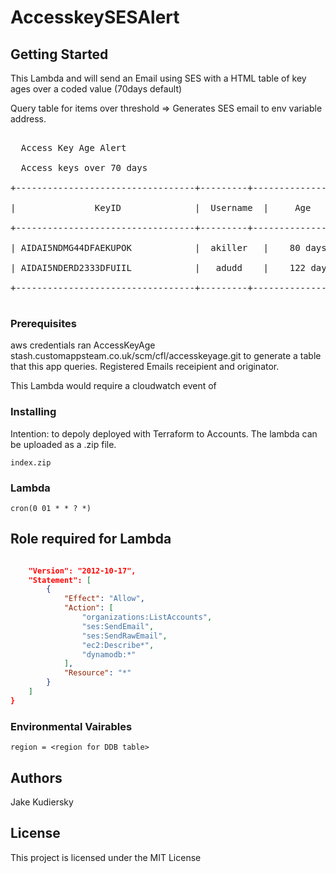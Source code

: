 # AccesskeySESAlert

## Getting Started

This Lambda and will send an Email using SES with a HTML table of key ages over a coded value (70days default)

Query table for items over threshold => Generates SES email to env variable address.


<pre>

  Access Key Age Alert
  
  Access keys over 70 days 

+----------------------------------+---------+------------------------+<br />
|               KeyID              |  Username  |     Age             |<br />
+----------------------------------+---------+------------------------+<br />
| AIDAI5NDMG44DFAEKUPOK            |  akiller   |    80 days          |<br />
| AIDAI5NDERD2333DFUIIL            |   adudd    |    122 days         |<br />
+----------------------------------+---------+------------------------+<br />
</pre>

### Prerequisites

aws credentials
ran AccessKeyAge stash.customappsteam.co.uk/scm/cfl/accesskeyage.git to generate a table that this app queries.
Registered Emails receipient and originator.

This Lambda would require a cloudwatch event of 

### Installing

Intention: to depoly deployed with Terraform to Accounts. The lambda can be uploaded as a .zip file. 

```
index.zip
```

### Lambda

```
cron(0 01 * * ? *)
```

## Role required for Lambda

```json

    "Version": "2012-10-17",
    "Statement": [
        {
            "Effect": "Allow",
            "Action": [
                "organizations:ListAccounts",
                "ses:SendEmail",
                "ses:SendRawEmail",
                "ec2:Describe*",
                "dynamodb:*"
            ],
            "Resource": "*"
        }
    ]
}
```

### Environmental Vairables

```
region = <region for DDB table>
```

## Authors

Jake Kudiersky

## License

This project is licensed under the MIT License
